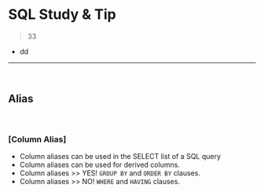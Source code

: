 # SQL Study & Tip
> 33
* dd 

<hr>
<br>


## Alias
####

<br>

### [Column Alias]
* Column aliases can be used in the SELECT list of a SQL query
* Column aliases can be used for derived columns.
* Column aliases >> YES! `GROUP BY` and `ORDER BY` clauses.
* Column aliases >> NO! `WHERE` and `HAVING` clauses.
